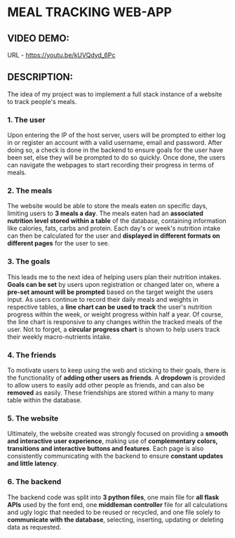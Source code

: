 # MEAL TRACKING WEB-APP 

## VIDEO DEMO: 

URL - https://youtu.be/kUVQdyd_6Pc

## DESCRIPTION:

The idea of my project was to implement a full stack instance of a website to track people's meals.

### 1. The user

Upon entering the IP of the host server, users will be prompted to either log in or register an account with a valid username, email and password. After doing so, a check is done in the backend to ensure goals for the user have been set, else they will be prompted to do so quickly. Once done, the users can navigate the webpages to start recording their progress in terms of meals.

### 2. The meals

The website would be able to store the meals eaten on specific days, limiting users to **3 meals a day**.
The meals eaten had an **associated nutrition level stored within a table** of the database, containing information like calories, fats, carbs and protein. Each day's or week's nutrition intake can then be calculated for the user and **displayed in different formats on different pages** for the user to see.

### 3. The goals

This leads me to the next idea of helping users plan their nutrition intakes. **Goals can be set** by users upon registration or changed later on, where a **pre-set amount will be prompted** based on the target weight the users input. As users continue to record their daily meals and weights in respective tables, a **line chart can be used to track** the user's nutrition progress within the week, or weight progress within half a year. Of course, the line chart is responsive to any changes within the tracked meals of the user. Not to forget, a **circular progress chart** is shown to help users track their weekly macro-nutrients intake.

### 4. The friends

To motivate users to keep using the web and sticking to their goals, there is the functionality of **adding other users as friends**. A **dropdown** is provided to allow users to easily add other people as friends, and can also be **removed** as easily. These friendships are stored within a many to many table within the database.

### 5. The website

Ultimately, the website created was strongly focused on providing a **smooth and interactive user experience**, making use of **complementary colors, transitions and interactive buttons and features**. Each page is also consistently communicating with the backend to ensure **constant updates and little latency**.  

### 6. The backend

The backend code was split into **3 python files**, one main file for **all flask APIs** used by the font end, one **middleman controller** file for all calculations and ugly logic that needed to be reused or recycled, and one file solely to **communicate with the database**, selecting, inserting, updating or deleting data as requested.